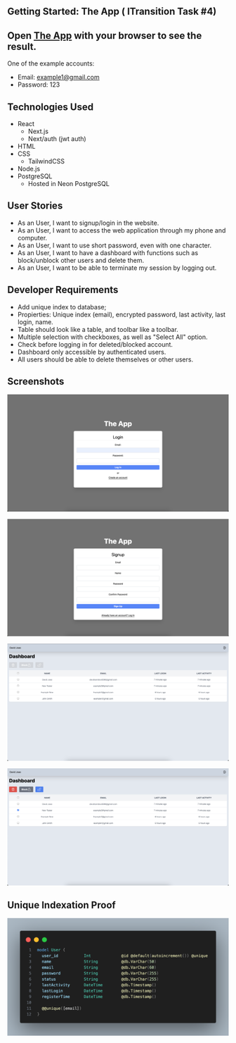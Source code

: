 ## Getting Started: The App ( ITransition Task #4)

## Open [The App](https://the-app-chi.vercel.app/) with your browser to see the result.

One of the example accounts:

 - Email: example1@gmail.com 
 - Password: 123

## Technologies Used
 - React
    - Next.js
    - Next/auth (jwt auth)
 - HTML
 - CSS
    - TailwindCSS
 - Node.js
 - PostgreSQL
    - Hosted in Neon PostgreSQL

## User Stories

- As an User, I want to signup/login in the website.
- As an User, I want to access the web application through my phone and computer.
- As an User, I want to use short password, even with one character.
- As an User, I want to have a dashboard with functions such as block/unblock other users and delete them.
- As an User, I want to be able to terminate my session by logging out.

## Developer Requirements

- Add unique index to database;
- Propierties: Unique index (email), encrypted password, last activity, last login, name.
- Table should look like a table, and toolbar like a toolbar.
- Multiple selection with checkboxes, as well as "Select All" option.
- Check before logging in for deleted/blocked account.
- Dashboard only accessible by authenticated users.
- All users should be able to delete themselves or other users.


## Screenshots

![login page](./assets/loginpage.png)

![signup page](./assets/signuppage.png)

![dashboard page](./assets/dashboard.png)

![user selected dashboard](./assets/onselectdashboard.png)

## Unique Indexation Proof
![unique Index](./assets/uniqueindex.png)
